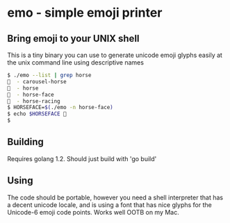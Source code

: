 # emo - simple emoji printer

## Bring emoji to your UNIX shell

This is a tiny binary you can use to generate unicode emoji glyphs easily at the unix command line using descriptive names

```bash
$ ./emo --list | grep horse
🎠  - carousel-horse
🐎  - horse
🐴  - horse-face
🏇  - horse-racing
$ HORSEFACE=$(./emo -n horse-face)
$ echo $HORSEFACE 🐴
$ 
```
## Building

Requires golang 1.2. Should just build with 'go build'

## Using

The code should be portable, however you need a shell interpreter that has a decent unicode locale, and is using a font that has nice glyphs for the Unicode-6 emoji code points. Works well OOTB on my Mac.
